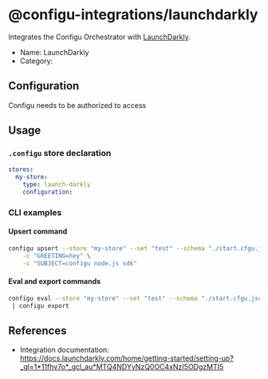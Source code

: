 # @configu-integrations/launchdarkly

Integrates the Configu Orchestrator with [LaunchDarkly](https://launchdarkly.com/).

- Name: LaunchDarkly
- Category:

## Configuration

Configu needs to be authorized to access

## Usage

### `.configu` store declaration

```yaml
stores:
  my-store:
    type: launch-darkly
    configuration:
```

### CLI examples

#### Upsert command

```bash
configu upsert --store "my-store" --set "test" --schema "./start.cfgu.json" \
    -c "GREETING=hey" \
    -c "SUBJECT=configu node.js sdk"
```

#### Eval and export commands

```bash
configu eval --store "my-store" --set "test" --schema "./start.cfgu.json" \
 | configu export
```

## References

- Integration documentation: https://docs.launchdarkly.com/home/getting-started/setting-up?_gl=1*11fhv7o*_gcl_au*MTQ4NDYyNzQ0OC4xNzI5ODgzMTI5
